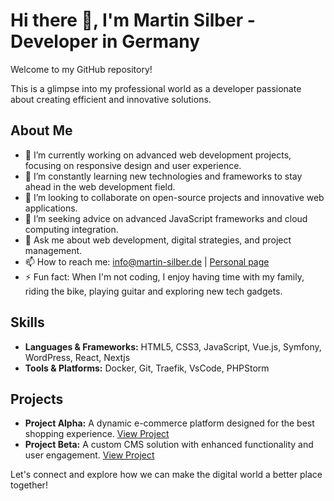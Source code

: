 # Hi there 👋, I'm Martin Silber - Developer in Germany 

Welcome to my GitHub repository! 

This is a glimpse into my professional world as a developer passionate about creating efficient and innovative solutions.

## About Me

- 🔭 I’m currently working on advanced web development projects, focusing on responsive design and user experience.
- 🌱 I’m constantly learning new technologies and frameworks to stay ahead in the web development field.
- 👯 I’m looking to collaborate on open-source projects and innovative web applications.
- 🤔 I’m seeking advice on advanced JavaScript frameworks and cloud computing integration.
- 💬 Ask me about web development, digital strategies, and project management.
- 📫 How to reach me: [info@martin-silber.de](mailto:info@martin-silber.de) | [Personal page](http://www.martin-silber.de)
- ⚡ Fun fact: When I'm not coding, I enjoy having time with my family, riding the bike, playing guitar and exploring new tech gadgets.

## Skills

- **Languages & Frameworks:** HTML5, CSS3, JavaScript, Vue.js, Symfony, WordPress, React, Nextjs 
- **Tools & Platforms:** Docker, Git, Traefik, VsCode, PHPStorm

## Projects

- **Project Alpha:** A dynamic e-commerce platform designed for the best shopping experience. [View Project](#)
- **Project Beta:** A custom CMS solution with enhanced functionality and user engagement. [View Project](#)

Let's connect and explore how we can make the digital world a better place together!
